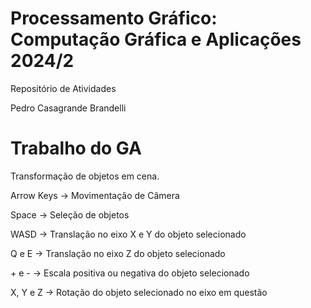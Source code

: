 # Processamento Gráfico: Computação Gráfica e Aplicações 2024/2

Repositório de Atividades

Pedro Casagrande Brandelli

# Trabalho do GA
Transformação de objetos em cena.


Arrow Keys -> Movimentação de Câmera

Space -> Seleção de objetos

WASD -> Translação no eixo X e Y do objeto selecionado

Q e E -> Translação no eixo Z do objeto selecionado

\+ e - -> Escala positiva ou negativa do objeto selecionado

X, Y e Z -> Rotação do objeto selecionado no eixo em questão

